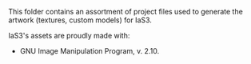 This folder contains an assortment of project files used to generate the artwork (textures, custom models) for IaS3.

IaS3's assets are proudly made with:
* GNU Image Manipulation Program, v. 2.10.
